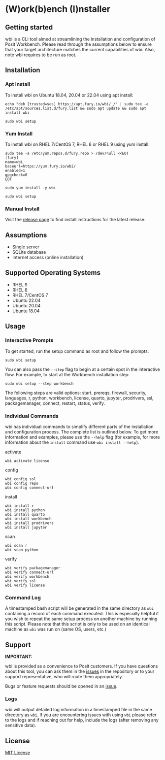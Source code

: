 # (W)ork(b)ench (I)nstaller 

## Getting started

wbi is a CLI tool aimed at streamlining the installation and configuration of Posit Workbench. Please read through the assumptions below to ensure that your target architecture matches the current capabilities of wbi. Also, note wbi requires to be run as root.

## Installation

### Apt Install

To install wbi on Ubuntu 18.04, 20.04 or 22.04 using apt install:
```
echo "deb [trusted=yes] https://apt.fury.io/wbi/ /" | sudo tee -a /etc/apt/sources.list.d/fury.list && sudo apt update && sudo apt install wbi

sudo wbi setup
```

### Yum Install

To install wbi on RHEL 7/CentOS 7, RHEL 8 or RHEL 9 using yum install:
```
sudo tee -a /etc/yum.repos.d/fury.repo > /dev/null <<EOT
[fury]
name=wbi
baseurl=https://yum.fury.io/wbi/
enabled=1
gpgcheck=0
EOT

sudo yum install -y wbi

sudo wbi setup
```

### Manual Install

Visit the [release page](https://github.com/sol-eng/wbi/releases) to find install instructions for the latest release.

## Assumptions
- Single server
- SQLite database
- Internet access (online installation)

## Supported Operating Systems
- RHEL 9
- RHEL 8
- RHEL 7/CentOS 7
- Ubuntu 22.04
- Ubuntu 20.04
- Ubuntu 18.04

## Usage

### Interactive Prompts

To get started, run the setup command as root and follow the prompts:
```
sudo wbi setup
```

You can also pass the `--step` flag to begin at a certain spot in the interactive flow. For example, to start at the Workbench installation step:
```
sudo wbi setup --step workbench
```

The following steps are valid options: start, prereqs, firewall, security, languages, r, python, workbench, license, quarto, jupyter, prodrivers, ssl, packagemanager, connect, restart, status, verify.

### Individual Commands

wbi has individual commands to simplify different parts of the installation and configuration process. The complete list is outlined below. To get more information and examples, please use the `--help` flag (for example, for more information about the `install` command use `wbi install --help`).

activate

`wbi activate license`

config

`wbi config ssl`  
`wbi config repo`  
`wbi config connect-url`  

install

`wbi install r`  
`wbi install python`  
`wbi install quarto`  
`wbi install workbench`  
`wbi install prodrivers`  
`wbi install jupyter`  

scan

`wbi scan r`  
`wbi scan python`

verify

`wbi verify packagemanager`  
`wbi verify connect-url`  
`wbi verify workbench`  
`wbi verify ssl`  
`wbi verify license`  

### Command Log

A timestamped bash script will be generated in the same directory as `wbi` containing a record of each command executed. This is especially helpful if you wish to repeat the same setup process on another machine by running this script. Please note that this script is only to be used on an identical machine as `wbi` was run on (same OS, users, etc.)

## Support

**IMPORTANT:**

wbi is provided as a convenience to Posit customers. If you have
questions about this tool, you can ask them in the
[issues](https://github.com/sol-eng/wbi/issues/new) in the repository
or to your support representative, who will route them appropriately.

Bugs or feature requests should be opened in an [issue](https://github.com/sol-eng/wbi/issues/new).

### Logs

wbi will output detailed log information in a timestamped file in the same directory as `wbi`. If you are encountering issues with using `wbi` please refer to the logs and if reaching out for help, include the logs (after removing any sensitive data).

## License

[MIT License](./LICENSE)